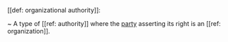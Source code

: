 [[def: organizational authority]]:

~ A type of [[ref: authority]] where the [party](https://essif-lab.github.io/framework/docs/terms/party) asserting its right is an [[ref: organization]].

